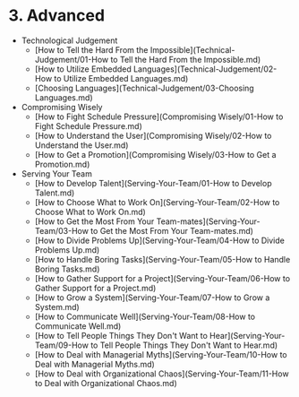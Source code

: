 # 3. Advanced

- Technological Judgement
	- [How to Tell the Hard From the Impossible](Technical-Judgement/01-How to Tell the Hard From the Impossible.md)
	- [How to Utilize Embedded Languages](Technical-Judgement/02-How to Utilize Embedded Languages.md)
	- [Choosing Languages](Technical-Judgement/03-Choosing Languages.md)
- Compromising Wisely
	- [How to Fight Schedule Pressure](Compromising Wisely/01-How to Fight Schedule Pressure.md)
	- [How to Understand the User](Compromising Wisely/02-How to Understand the User.md)
	- [How to Get a Promotion](Compromising Wisely/03-How to Get a Promotion.md)
- Serving Your Team
	- [How to Develop Talent](Serving-Your-Team/01-How to Develop Talent.md)
	- [How to Choose What to Work On](Serving-Your-Team/02-How to Choose What to Work On.md)
	- [How to Get the Most From Your Team-mates](Serving-Your-Team/03-How to Get the Most From Your Team-mates.md)
	- [How to Divide Problems Up](Serving-Your-Team/04-How to Divide Problems Up.md)
	- [How to Handle Boring Tasks](Serving-Your-Team/05-How to Handle Boring Tasks.md)
	- [How to Gather Support for a Project](Serving-Your-Team/06-How to Gather Support for a Project.md)
	- [How to Grow a System](Serving-Your-Team/07-How to Grow a System.md)
	- [How to Communicate Well](Serving-Your-Team/08-How to Communicate Well.md)
	- [How to Tell People Things They Don't Want to Hear](Serving-Your-Team/09-How to Tell People Things They Don't Want to Hear.md)
	- [How to Deal with Managerial Myths](Serving-Your-Team/10-How to Deal with Managerial Myths.md)
	- [How to Deal with Organizational Chaos](Serving-Your-Team/11-How to Deal with Organizational Chaos.md)
